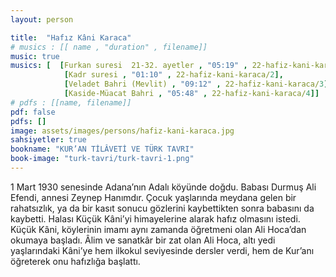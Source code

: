 ```yaml
---
layout: person

title:  "Hafız Kâni Karaca"
# musics : [[ name , "duration" , filename]]
music: true
musics: [  [Furkan suresi  21-32. ayetler , "05:19" , 22-hafiz-kani-karaca/1],
            [Kadr suresi , "01:10" , 22-hafiz-kani-karaca/2],
            [Veladet Bahri (Mevlit) , "09:12" , 22-hafiz-kani-karaca/3],
            [Kaside-Müacat Bahri , "05:48" , 22-hafiz-kani-karaca/4]]
# pdfs : [[name, filename]]
pdf: false
pdfs: []
image: assets/images/persons/hafiz-kani-karaca.jpg
sahsiyetler: true
bookname: "KUR’AN TİLÂVETİ VE TÜRK TAVRI"
book-image: "turk-tavri/turk-tavri-1.png"
---
```


1 Mart 1930 senesinde Adana’nın Adalı köyünde doğdu. Babası Durmuş Ali Efendi, annesi Zeynep Hanımdır.
Çocuk yaşlarında meydana gelen bir rahatsızlık, ya da bir kasıt sonucu gözlerini kaybettikten sonra babasını da kaybetti. Halası Küçük Kâni’yi himayelerine alarak hafız olmasını istedi. Küçük Kâni, köylerinin imamı aynı zamanda öğretmeni olan Ali Hoca’dan okumaya başladı. 
Âlim ve sanatkâr bir zat olan Ali Hoca, altı yedi yaşlarındaki Kâni’ye hem ilkokul seviyesinde dersler verdi, hem de Kur’anı öğreterek onu hafızlığa başlattı. 
